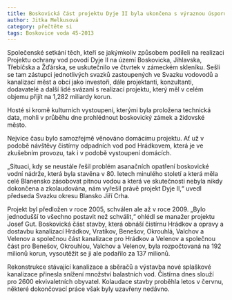 ```yaml
---
title: Boskovická část projektu Dyje II byla ukončena s výraznou úsporou
author: Jitka Melkusová
category: přečtěte si
tags: Boskovice voda 45-2013
---
```


Společenské setkání těch, kteří se jakýmkoliv způsobem podíleli na realizaci Projektu ochrany vod povodí Dyje II na území Boskovicka, Jihlavska, Třebíčska a Žďárska, se uskutečnilo ve čtvrtek v zámeckém skleníku. Sešli se tam zástupci jednotlivých svazků zastoupených ve Svazku vodovodů a kanalizací měst a obcí jako investoři, dále projektanti, konzultanti, dodavatelé a další lidé svázaní s realizací projektu, který měl v celém objemu přijít na 1,282 miliardy korun.

Hosté si kromě kulturních vystoupení, kterými byla proložena technická data, mohli v průběhu dne prohlédnout boskovický zámek a židovské město.

Nejvíce času bylo samozřejmě věnováno domácímu projektu. Ať už v podobě návštěvy čistírny odpadních vod pod Hrádkovem, která je ve zkušebním provozu, tak i v podobě vystoupení domácích.

„Situaci, kdy se neustále řešil problém asanačních opatření boskovické vodní nádrže, která byla stavěna v 80. letech minulého století a která měla celé Blanensko zásobovat pitnou vodou a která ve skutečnosti nebyla nikdy dokončena a zkolaudována, nám vyřešil právě projekt Dyje II,“ uvedl předseda Svazku okresu Blansko Jiří Crha.

Projekt byl předložen v roce 2005, schválen ale až v roce 2009. „Bylo jednodušší to všechno postavit než schválit,“ ohlédl se manažer projektu Josef Gut. Boskovická část stavby, která obnáší čistírnu Hrádkov a opravy a dostavbu kanalizací Hrádkov, Vratíkov, Benešov, Okrouhlá, Valchov a Velenov a společnou část kanalizace pro Hrádkov a Velenov a společnou část pro Benešov, Okrouhlou, Valchov a Velenov, byla rozpočtovaná na 192 milionů korun, vysoutěžit se ji ale podařilo za 137 milionů.

Rekonstrukce stávající kanalizace a sběračů a výstavba nové splaškové kanalizace přinesla snížení množství balastních vod. Čistírna dnes slouží pro 2600 ekvivaletních obyvatel. Kolaudace stavby proběhla letos v červnu, některé dokončovací práce však byly uzavřeny nedávno.